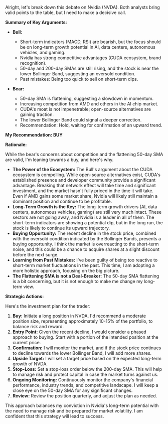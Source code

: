 Alright, let's break down this debate on Nvidia (NVDA). Both analysts bring valid points to the table, but I need to make a decisive call.

**Summary of Key Arguments:**

*   **Bull:**
    *   Short-term indicators (MACD, RSI) are bearish, but the focus should be on long-term growth potential in AI, data centers, autonomous vehicles, and gaming.
    *   Nvidia has strong competitive advantages (CUDA ecosystem, brand recognition).
    *   50-day and 200-day SMAs are still rising, and the stock is near the lower Bollinger Band, suggesting an oversold condition.
    *   Past mistakes: Being too quick to sell on short-term dips.

*   **Bear:**
    *   50-day SMA is flattening, suggesting a slowdown in momentum.
    *   Increasing competition from AMD and others in the AI chip market.
    *   CUDA's moat is not impenetrable; open-source alternatives are gaining traction.
    *   The lower Bollinger Band could signal a deeper correction.
    *   Recommendation: Hold, waiting for confirmation of an upward trend.

**My Recommendation: BUY**

**Rationale:**

While the bear's concerns about competition and the flattening 50-day SMA are valid, I'm leaning towards a buy, and here's why.

*   **The Power of the Ecosystem:** The Bull's argument about the CUDA ecosystem is compelling. While open-source alternatives exist, CUDA's established presence and developer community provide a significant advantage. Breaking that network effect will take time and significant investment, and the market hasn't fully priced in the time it will take. Even if AMD gains some market share, Nvidia will likely still maintain a dominant position and continue to be profitable.
*   **Long-Term Growth is the Key:** The long-term growth drivers (AI, data centers, autonomous vehicles, gaming) are still very much intact. These sectors are not going away, and Nvidia is a leader in all of them. The short-term indicators are showing a potential dip, but in the long run, the stock is likely to continue its upward trajectory.
*   **Buying Opportunity:** The recent decline in the stock price, combined with the oversold condition indicated by the Bollinger Bands, presents a buying opportunity. I think the market is overreacting to the short-term noise, and this could be a chance to acquire shares at a slight discount before the next surge.
*   **Learning from Past Mistakes:** I've been guilty of being too reactive to short-term market fluctuations in the past. This time, I am adopting a more holistic approach, focusing on the big picture.
*   **The Flattening SMA is not a Deal-Breaker:** The 50-day SMA flattening is a bit concerning, but it is not enough to make me change my long-term view.

**Strategic Actions:**

Here's the investment plan for the trader:

1.  **Buy:** Initiate a long position in NVDA. I'd recommend a moderate position size, representing approximately 10-15% of the portfolio, to balance risk and reward.
2.  **Entry Point:** Given the recent decline, I would consider a phased approach to buying. Start with a portion of the intended position at the current price.
3.  **Confirmation:** I will monitor the market, and if the stock price continues to decline towards the lower Bollinger Band, I will add more shares.
4.  **Upside Target:** I will set a target price based on the expected long-term growth of NVDA.
5.  **Stop-Loss:** Set a stop-loss order below the 200-day SMA. This will help to manage risk and protect capital in case the market turns against us.
6.  **Ongoing Monitoring:** Continuously monitor the company's financial performance, industry trends, and competitive landscape. I will keep a close eye on the 50-day SMA for any significant changes.
7.  **Review:** Review the position quarterly, and adjust the plan as needed.

This approach balances my conviction in Nvidia's long-term potential with the need to manage risk and be prepared for market volatility. I am confident that this strategy will lead to success.